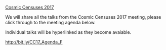 [Cosmic Censuses 2017](https://github.com/H-E-L-P/H-E-L-P.github.io/blob/master/assets/images/ConfGp.jpg "Cosmic Censuses 2017")

We will share all the talks from the Cosmic Censuses 2017 meeting, please click through to the meeting agenda below.

Individual talks will be hyperlinked as they become avaiable.

<http://bit.ly/CC17_Agenda_F> 




